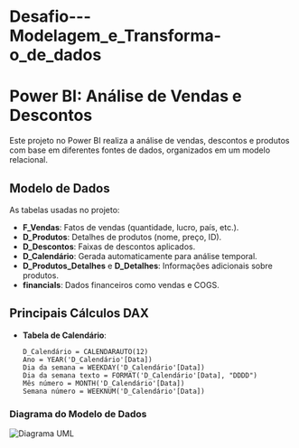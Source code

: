 # Desafio---Modelagem_e_Transforma-o_de_dados
# Power BI: Análise de Vendas e Descontos

Este projeto no Power BI realiza a análise de vendas, descontos e produtos com base em diferentes fontes de dados, organizados em um modelo relacional.

## Modelo de Dados

As tabelas usadas no projeto:

- **F_Vendas**: Fatos de vendas (quantidade, lucro, país, etc.).
- **D_Produtos**: Detalhes de produtos (nome, preço, ID).
- **D_Descontos**: Faixas de descontos aplicados.
- **D_Calendário**: Gerada automaticamente para análise temporal.
- **D_Produtos_Detalhes** e **D_Detalhes**: Informações adicionais sobre produtos.
- **financials**: Dados financeiros como vendas e COGS.


## Principais Cálculos DAX

- **Tabela de Calendário**:
  ```DAX
  D_Calendário = CALENDARAUTO(12)
  Ano = YEAR('D_Calendário'[Data])
  Dia da semana = WEEKDAY('D_Calendário'[Data])
  Dia da semana texto = FORMAT('D_Calendário'[Data], "DDDD")
  Mês número = MONTH('D_Calendário'[Data])
  Semana número = WEEKNUM('D_Calendário'[Data])

### Diagrama do Modelo de Dados

![Diagrama UML](https://github.com/rhuanvictor/Desafio---Modelagem_e_Transforma-o_de_dados/blob/main/UML.jpg)


